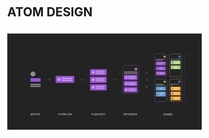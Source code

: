 # ATOM DESIGN

<img src="https://raw.githubusercontent.com/paulosoujava/atomicDesign/main/lib/images/Screen%20Shot%202021-01-27%20at%2020.39.09.png" width="448">
